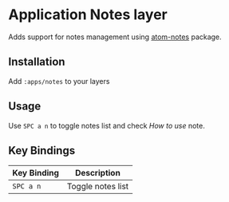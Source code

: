 # Application Notes layer

Adds support for notes management using [atom-notes](https://atom.io/packages/atom-notes) package.

## Installation

Add `:apps/notes` to your layers

## Usage

Use `SPC a n` to toggle notes list and check *How to use* note.

## Key Bindings

| Key Binding | Description       |
|-------------|-------------------|
| `SPC a n`   | Toggle notes list |

